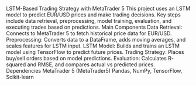 LSTM-Based Trading Strategy with MetaTrader 5
This project uses an LSTM model to predict EUR/USD prices and make trading decisions. Key steps include data retrieval, preprocessing, model training, evaluation, and executing trades based on predictions.
Main Components Data Retrieval: Connects to MetaTrader 5 to fetch historical price data for EUR/USD. Preprocessing: Converts data to a DataFrame, adds moving averages, and scales features for LSTM input. LSTM Model: Builds and trains an LSTM model using TensorFlow to predict future prices. Trading Strategy: Places buy/sell orders based on model predictions. Evaluation: Calculates R-squared and RMSE, and compares actual vs predicted prices. Dependencies MetaTrader 5 (MetaTrader5) Pandas, NumPy, TensorFlow, Scikit-learn
